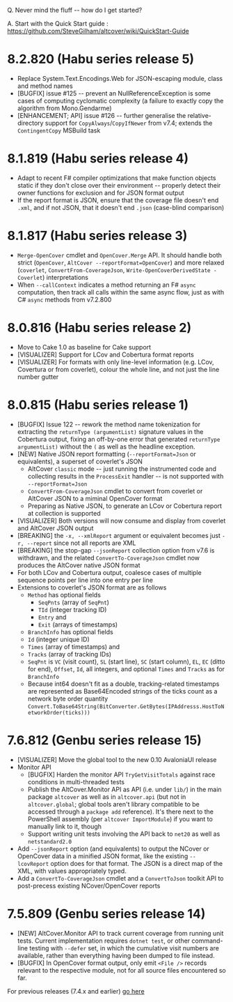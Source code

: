 Q. Never mind the fluff -- how do I get started?

A. Start with the Quick Start guide : https://github.com/SteveGilham/altcover/wiki/QuickStart-Guide

# 8.2.820 (Habu series release 5)
* Replace System.Text.Encodings.Web for JSON-escaping module, class and method names 
* [BUGFIX] issue #125 -- prevent an NullReferenceException is some cases of computing cyclomatic complexity (a failure to exactly copy the algorithm from Mono.Gendarme)
* [ENHANCEMENT; API] issue #126 -- further generalise the relative-directory support for `CopyAlways`/`CopyIfNewer` from v7.4; extends the `ContingentCopy` MSBuild task

# 8.1.819 (Habu series release 4)
* Adapt to recent F# compiler optimizations that make function objects static if they don't close over their environment -- properly detect their owner functions for exclusion and for JSON format output
* If the report format is JSON, ensure that the coverage file doesn't end `.xml`, and if not JSON, that it doesn't end `.json` (case-blind comparison)

# 8.1.817 (Habu series release 3)
* `Merge-OpenCover` cmdlet and `OpenCover.Merge` API.  It should handle both strict (`OpenCover`, `AltCover --reportFormat=OpenCover`) and more relaxed (`coverlet`, `ConvertFrom-CoverageJson`, `Write-OpenCoverDerivedState -Coverlet`) interpretations
* When `--callContext` indicates a method returning an F# `async` computation, then track all calls within the same async flow, just as with C# `async` methods from v7.2.800

# 8.0.816 (Habu series release 2)
* Move to Cake 1.0 as baseline for Cake support
* [VISUALIZER] Support for LCov and Cobertura format reports
* [VISUALIZER] For formats with only line-level information (e.g. LCov, Covertura or from coverlet), colour the whole line, and not just the line number gutter

# 8.0.815 (Habu series release 1)
* [BUGFIX] Issue 122 -- rework the method name tokenization for extracting the `returnType (argumentList)` signature values in the Cobertura output, fixing an off-by-one error that generated `returnType argumentList)` without the `(` as well as the headline exception.
* [NEW] Native JSON report formatting (`--reportFormat=Json` or equivalents), a superset of coverlet's JSON
  * AltCover `classic` mode -- just running the instrumented code and collecting results in the `ProcessExit` handler -- is not supported with `--reportFormat=Json`
  * `ConvertFrom-CoverageJson` cmdlet to convert from coverlet or AltCover JSON to a miminal OpenCover format
  * Preparing as Native JSON, to generate an LCov or Cobertura report at collection is supported
* [VISUALIZER] Both versions will now consume and display from coverlet and AltCover JSON output
* [BREAKING] the `-x, --xmlReport` argument or equivalent becomes just `-r, --report` since not all reports are XML
* [BREAKING] the stop-gap `--jsonReport` collection option from v7.6 is withdrawn, and the related `ConvertTo-CoverageJson` cmdlet now produces the AltCover native JSON format
* For both LCov and Cobertura output, coalesce cases of multiple sequence points per line into one entry per line
* Extensions to coverlet's JSON format are as follows
  * `Method` has optional fields
    * `SeqPnts` (array of `SeqPnt`) 
    * `TId` (integer tracking ID) 
    * `Entry` and
    * `Exit` (arrays of timestamps)
  * `BranchInfo` has optional fields
   * `Id` (integer unique ID)
   * `Times` (array of timestamps) and
   * `Tracks` (array of tracking IDs)
  * `SeqPnt` is `VC` (visit count), `SL` (start line), `SC` (start column), `EL`, `EC` (ditto for end), `Offset`, `Id`, all integers, and optional `Times` and `Tracks` as for `BranchInfo`
  * Because int64 doesn't fit as a double, tracking-related timestamps are represented as Base64Encoded strings of the ticks count as a network byte order quantity `Convert.ToBase64String(BitConverter.GetBytes(IPAddresss.HostToNetworkOrder(ticks)))`

# 7.6.812 (Genbu series release 15)
* [VISUALIZER] Move the global tool to the new 0.10 AvaloniaUI release
* Monitor API
  * [BUGFIX] Harden the monitor API `TryGetVisitTotals` against race conditions in multi-threaded tests
  * Publish the AltCover.Monitor API as API (i.e. under `lib/`) in the main package `altcover` as well as in `altcover.api` (but not in `altcover.global`; global tools aren't library compatible to be accessed through a `package add` reference).  It's there next to the PowerShell assembly (per `altcover ImportModule`) if you want to manually link to it, though
  * Support writing unit tests involving the API back to `net20` as well as `netstandard2.0`
* Add `--jsonReport` option (and equivalents) to output the NCover or OpenCover data in a minified JSON format, like the existing `--lcovReport` option does for that format.  The JSON is a direct map of the XML, with values appropriately typed.
* Add a `ConvertTo-CoverageJson` cmdlet and a `ConvertToJson` toolkit API to post-precess existing NCover/OpenCover reports 

# 7.5.809 (Genbu series release 14)
* [NEW] AltCover.Monitor API to track current coverage from running unit tests.  Current implementation requires `dotnet test`, or other command-line testing with `--defer` set, in which the cumulative visit numbers are available, rather than everything having been dumped to file instead.
* [BUGFIX] In OpenCover format output, only emit `<File />` records relevant to the respective module, not for all source files encountered so far.

For previous releases (7.4.x and earlier) [go here](https://github.com/SteveGilham/altcover/blob/master/ReleaseNotes%20-%20Previously.md)